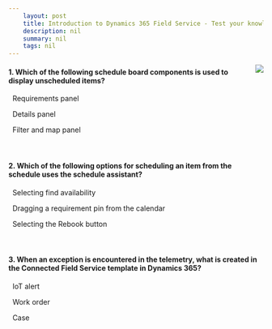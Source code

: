 ```yaml
---
    layout: post
    title: Introduction to Dynamics 365 Field Service​ - Test your knowledge
    description: nil
    summary: nil
    tags: nil
---
```



 <a target="_blank" href="https://docs.microsoft.com/en-us/learn/modules/introduction-dynamics-365-field-service/8-knowledge-check/"><i class="fas fa-external-link-alt"></i> </a>
 <img align="right" src="https://docs.microsoft.com/en-us/learn/achievements/introduction-to-dynamics-365-field-service.svg">
####  1. Which of the following schedule board components is used to display unscheduled items?


<i class='fas fa-check-square' style='color: Dodgerblue;'></i> &nbsp;&nbsp;Requirements panel

<i class='far fa-square'></i> &nbsp;&nbsp;Details panel

<i class='far fa-square'></i> &nbsp;&nbsp;Filter and map panel
<br />
<br />
<br />

####  2. Which of the following options for scheduling an item from the schedule uses the schedule assistant?


<i class='fas fa-check-square' style='color: Dodgerblue;'></i> &nbsp;&nbsp;Selecting find availability

<i class='far fa-square'></i> &nbsp;&nbsp;Dragging a requirement pin from the calendar

<i class='far fa-square'></i> &nbsp;&nbsp;Selecting the Rebook button
<br />
<br />
<br />

####  3. When an exception is encountered in the telemetry, what is created in the Connected Field Service template in Dynamics 365?


<i class='fas fa-check-square' style='color: Dodgerblue;'></i> &nbsp;&nbsp;IoT alert

<i class='far fa-square'></i> &nbsp;&nbsp;Work order

<i class='far fa-square'></i> &nbsp;&nbsp;Case
<br />
<br />
<br />
